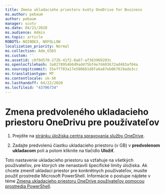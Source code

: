 ```yaml
---
title: Zmena ukladacieho priestoru kvóty OneDrive for Business
ms.author: pebaum
author: pebaum
manager: scotv
ms.date: 04/21/2020
ms.audience: Admin
ms.topic: article
ROBOTS: NOINDEX, NOFOLLOW
localization_priority: Normal
ms.collection: Adm_O365
ms.custom: ''
ms.assetid: c8f0d578-272b-41f2-8a67-af363969203c
ms.openlocfilehash: 3a8278954b6d9ad475bf4e7d403672ad483af04a
ms.sourcegitcommit: 55eff703a17e500681d8fa6a87eb067019ade3cc
ms.translationtype: MT
ms.contentlocale: sk-SK
ms.lasthandoff: 04/22/2020
ms.locfileid: "43706734"
---
```

# <a name="change-the-default-onedrive-storage-space-for-your-users"></a>Zmena predvoleného ukladacieho priestoru OneDrivu pre používateľov

1. Prejdite na [stránku úložiska centra spravovania služby OneDrive](https://admin.onedrive.com/?v=StorageSettings).
    
2. Zadajte predvolenú čiastku ukladacieho priestoru (v GB) v **predvolenom ukladacom** poli a potom kliknite na tlačidlo **Uložiť**.
    
Toto nastavenie ukladacieho priestoru sa vzťahuje na všetkých používateľov, pre ktorých ste nenastavili špecifické limity úložiska. Ak chcete zmeniť ukladací priestor pre konkrétnych používateľov, musíte použiť prostredie Microsoft PowerShell. Informácie o postupe nájdete v téme [Zmena ukladacieho priestoru OneDrive používateľov pomocou prostredia PowerShell](https://go.microsoft.com/fwlink/?linkid=866402).
  

